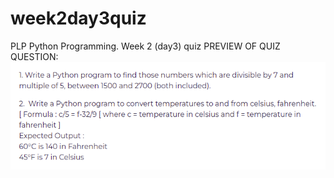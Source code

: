 # week2day3quiz
PLP Python Programming. Week 2 (day3) quiz
PREVIEW OF QUIZ QUESTION:
![QUESTION](images/week2day3quiz_screenshot.png)

